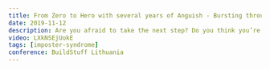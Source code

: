 ```yaml
---
title: From Zero to Hero with several years of Anguish - Bursting through barriers
date: 2019-11-12
description: Are you afraid to take the next step? Do you think you’re not good enough? Or wonder why you were hired in the first place? This is what we call Impostor Syndrome. Did you know some of the most famous, brilliant and amazing people suffer from it? In this talk I will share my experience and thoughts and hopefully help you take that step to become the developer you really want to become.
video: LXkNSEjUokE
tags: [imposter-syndrome]
conference: BuildStuff Lithuania
---
```

